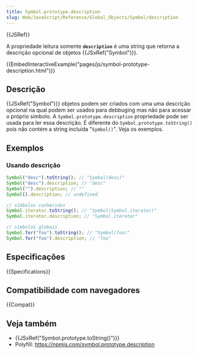 ```yaml
---
title: Symbol.prototype.description
slug: Web/JavaScript/Reference/Global_Objects/Symbol/description
---
```


{{JSRef}}

A propriedade leitura somente **`description`** é uma string que retorna a descrição opcional de objetos {{JSxRef("Symbol")}}.

{{EmbedInteractiveExample("pages/js/symbol-prototype-description.html")}}

## Descrição

{{JSxRef("Symbol")}} objetos podem ser criados com uma uma descrição opcional na qual podem ser usados para debbuging mas não para acessar o próprio símbolo. A `Symbol.prototype.description` propriedade pode ser usada para ler essa descrição. É diferente do `Symbol.prototype.toString()` pois não contém a string incluida "`Symbol()`". Veja os exemplos.

## Exemplos

### Usando descrição

```js
Symbol("desc").toString(); // "Symbol(desc)"
Symbol("desc").description; // "desc"
Symbol("").description; // ""
Symbol().description; // undefined

// símbolos conhecidos
Symbol.iterator.toString(); // "Symbol(Symbol.iterator)"
Symbol.iterator.description; // "Symbol.iterator"

// símbolos globais
Symbol.for("foo").toString(); // "Symbol(foo)"
Symbol.for("foo").description; // "foo"
```

## Especificações

{{Specifications}}

## Compatibilidade com navegadores

{{Compat}}

## Veja também

- {{JSxRef("Symbol.prototype.toString()")}}
- Polyfill: <https://npmjs.com/symbol.prototype.description>
